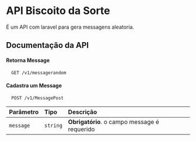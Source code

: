 # API Biscoito da Sorte

É um API com laravel para gera messagens aleatoria.


## Documentação da API

#### Retorna Message

```http
  GET /v1/messagerandom
```
#### Cadastra um Message

```http
  POST /v1/MessagePost
```

| Parâmetro   | Tipo       | Descrição                                   |
| :---------- | :--------- | :------------------------------------------ |
| `message`      | `string` | **Obrigatório**. o campo message é requerido |

